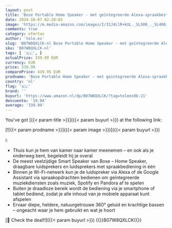 ```yaml
---
layout: post
title: 'Bose Portable Home Speaker - met geïntegreerde Alexa-spraakbesturing  in zwart'
date: 2024-10-07 02:28:03
image: 'https://m.media-amazon.com/images/I/31J4LlR+kUL._SL500_._SL400_.jpg'
comments: true
category: ofertas
author: 'tole.es'
slug: 'B07W8QXLCK-nl Bose Portable Home Speaker - met geïntegreerde Alexa-...'
sku: 'B07W8QXLCK-nl'
tags: [ '🇳🇱', ]
actualPrice: 339.99 EUR
currency: EUR
price: 339.99
comparePrice: 419.95 EUR
prodname: 'Bose Portable Home Speaker - met geïntegreerde Alexa-spraakbesturing  in zwart'
country: 'nl'
flag: '🇳🇱'
brand: ''
buyurl: 'https://www.amazon.nl/dp/B07W8QXLCK/?tag=tolees0b-21'
descuento: '19.04'
average: '339.99'
---
```


You've got [{{< param title >}}]({{< param buyurl >}}) at the following link:

[![{{< param prodname >}}]({{< param image >}})]({{< param buyurl >}})

ℹ️:

- Thuis kun je hem van kamer naar kamer meenemen – en ook als je onderweg bent, begeleidt hij je overal
- De meest veelzijdige Smart Speaker van Bose – Home Speaker, draagbare luidsprekers en luidsprekers met spraakbediening in één
- Binnen je Wi-Fi-netwerk kun je de luidspreker via Alexa of de Google Assistant via spraakopdrachten bedienen om geïntegreerde muziekdiensten zoals muziek, Spotify en Pandora af te spelen
- Buiten je draadloze bereik wordt de bediening via je smartphone of tablet bediend, zodat je alle inhoud van je mobiele apparaat kunt afspelen
- Ervaar diepe, heldere, natuurgetrouwe 360° geluid en krachtige bassen – ongeacht waar je hem gebruikt en wat je hoort

[🛒 Check the deal!!]({{< param buyurl >}})
{{<world>}}B07W8QXLCK{{</world>}}
